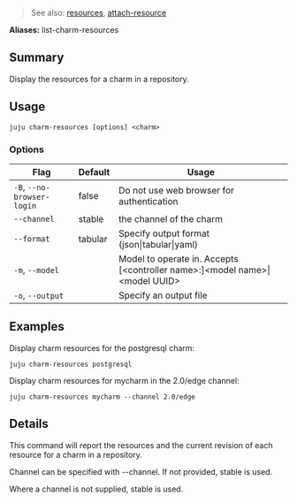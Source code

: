 > See also: [resources](#resources), [attach-resource](#attach-resource)

**Aliases:** list-charm-resources

## Summary
Display the resources for a charm in a repository.

## Usage
```juju charm-resources [options] <charm>```

### Options
| Flag | Default | Usage |
| --- | --- | --- |
| `-B`, `--no-browser-login` | false | Do not use web browser for authentication |
| `--channel` | stable | the channel of the charm |
| `--format` | tabular | Specify output format (json&#x7c;tabular&#x7c;yaml) |
| `-m`, `--model` |  | Model to operate in. Accepts [&lt;controller name&gt;:]&lt;model name&gt;&#x7c;&lt;model UUID&gt; |
| `-o`, `--output` |  | Specify an output file |

## Examples

Display charm resources for the postgresql charm:

    juju charm-resources postgresql

Display charm resources for mycharm in the 2.0/edge channel:

    juju charm-resources mycharm --channel 2.0/edge



## Details

This command will report the resources and the current revision of each
resource for a charm in a repository.

Channel can be specified with --channel.  If not provided, stable is used.

Where a channel is not supplied, stable is used.



